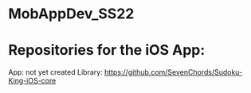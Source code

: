 # MobAppDev_SS22

# Repositories for the iOS App:
App: not yet created
Library: https://github.com/SevenChords/Sudoku-King-iOS-core
